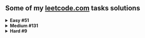## Some of my [leetcode.com](https://leetcode.com) tasks solutions

<details>
<summary><b>Easy  #51</b></summary>

|Problem|Runtime(%)|Memory(%)|
|--|--|--|
|1. [Two Sum](/Easy/Two_sum/Solution.cs)| 67.26 | 42.44 |
|9. [Palindrome Number](/Easy/Palindrome_number/Solution.cs)| 47.54 | 95.65 |
|13. [Roman to Integer](/Easy/Roman_to_integer/Solution.cs)| 96.24 | 71.49 |
|14. [Longest Common Prefix](/Easy/Longest_common_prefix/Solution.cs)| 35.57 | 74.33 |
|20. [Valid Parentheses](/Easy/Valid_parentheses/Solution.cs)| 93.72 | 16.65 |
|21. [Merge Two Sorted Lists](/Easy/Merge_two_sorted_lists/Solution.cs)| 90.22 | 79.17 |
|26. [Remove Duplicates from Sorted Array](/Easy/Remove_duplicates_from_sorted_array/Solution.cs)| 68.42 | 32.7 |
|27. [Remove Element](/Easy/Remove_element/Solution.cs)| 79.75 | 54.59 |
|28. [Find the Index of the First Occurrence in a String](/Easy/Find_the_index_of_the_first_occurrence_in_a_string/Solution.cs)| 35.65 | 59.93 |
|66. [Plus One](/Easy/Plus_one/Solution.cs)| 76.84 | 72.62 |
|67. [Add Binary](/Easy/Add_binary/Solution.cs)| 57.49 | 55.99 |
|69. [Sqrt(x)](/Easy/Sqrt(x)/Solution.cs)| 81.47 | 36.86 |
|70. [Climbing Stairs](/Easy/Climbing_stairs/Solution.cs)| 82.33 | 11.25 |
|88. [Merge Sorted Array](/Easy/Merge_sorted_array/Solution.cs)| 64.63 | 52.22 |
|100. [Same Tree](/Easy/Same_tree/Solution.cs)| 76.82 | 25.43 |
|101. [Symmetric Tree](/Easy/Symmetric_tree/solution.py)| 53.70 | 64.94 |
|104. [Maximum Depth of Binary Tree](/Easy/Maximum_depth_of_binary_tree/Solution.cs)| 69.76 | 76.20 |
|118. [Pascals Triangle](/Easy/Pascals_triangle/Solution.cs)| 99.67 | 43.97 |
|121. [Best Time to Buy and Sell Stock](/Easy/Best_time_to_buy_and_sell_stock/Solution.cs)| 93.48 | 74.97 |
|125. [Valid Palindrome](/Easy/Valid_palindrome/Solution.cs)| 82.5 | 74.8 |
|141. [Linked List Cycle](/Easy/Linked_list_cycle/Solution.cs)| 87.84 | 68.78 |
|205. [Isomorphic Strings](/Easy/Isomorphic_strings/Solution.cs)| 89.28 | 85.83 |
|206. [Reverse Linked List](/Easy/Reverse_linked_list/Solution.cs)| 98.97 | 83.91 |
|225. [Implement Stack using Queues](/Easy/Implement_stack_using_queues/Solution.cs)| 94.84 | 54.52 |
|232. [Implement Queue using Stacks](/Easy/Implement_queue_using_stacks/Solution.cs)| 66.73 | 13.38 |
|258. [Add Digits](/Easy/Add_digits/Solution.cs)| 90.13 | 43.31 |
|345. [Reverse Vowels of a String](/Easy/Reverse_vowels_of_a_string/Solution.cs)| 85.11 | 96.7 |
|367. [Valid Perfect Square](/Easy/Valid_perfect_square/Solution.cs)| 51.05 | 99.77 |
|389. [Find the Difference](/Easy/Find_the_difference/Solution.cs)| 83.11 | 95.31 |
|392. [Is Subsequence](/Easy/Is_subsequence/Solution.cs)| 89 | 76.17 |
|543. [Diameter of Binary Tree](/Easy/Diameter_of_binary_tree/Solution.cs)| 25.59 | 27.43 |
|643. [Maximum Average Subarray 1](/Easy/Maximum_average_subarray_1/Solution.cs)| 55.7 | 78.38 |
|705. [Design HashSet](/Easy/Design_hashset/Solution.cs)| 41.45 | 31.58 |
|724. [Find Pivot Index](/Easy/Find_pivot_index/Solution.cs)| 97.95 | 38.31 |
|746. [Min Cost Climbing Stairs](/Easy/Min_cost_climbing_stairs/Solution.cs)| 73.65 | 67.81 |
|844. [Backspace String Compare](/Easy/Backspace_string_compare/Solution.cs)| 87.54 | 93.31 |
|905. [Sort Array By Parity](/Easy/Sort_array_by_parity/Solution.cs)| 91.68 | 83.29 |
|938. [Range Sum of BST](/Easy/Range_sum_of_bst/Solution.cs)| 28.39 | 21.35 |
|989. [Add to Array-Form of Integer](/Easy/Add_to_array-form_of_integer/Solution.cs)| 15.41 | 87.26 |
|1002. [Find Common Characters](/Easy/Find_common_characters/Solution.cs)| 79.12 | 89.01 |
|1071. [Greatest Common Divisor of Strings](/Easy/Greatest_common_divisor_of_strings/Solution.cs)| 89.49 | 35.43 |
|1122. [Relative Sort Array](/Easy/Relative_sort_array/Solution.cs)| 44.32 | 63.64 |
|1137. [N-th Tribonacci Number](/Easy/N-th_tribonacci_number/Solution.cs)| 99.14 | 32.76 |
|1331. [Rank Transform of an Array](/Easy/Rank_transform_of_an_array/solution.py)| 20.35 | 89.62 |
|1431. [Kids With the Greatest Number of Candies](/Easy/Kids_with_the_greatest_number_of_candies/Solution.cs)| 33.1 | 67.31 |
|1436. [Destination City](/Easy/Destination_city/Solution.cs)| 96.26 | 87.85 |
|1470. [Shuffle the Array](/Easy/Shuffle_the_array/Solution.cs)| 35.70 | 16.77 |
|1491. [Average Salary Excluding the Minimum and Maximum Salary](/Easy/Average_salary_excluding_the_minimum_and_maximum_salary/Solution.cs)| 83.88 | 37.83 |
|1523. [Count Odd Numbers in an Interval Range](/Easy/Count_odd_numbers_in_an_interval_range/Solution.cs)| 95.98 | 22.86 |
|1662. [Check If Two String Arrays are Equivalent](/Easy/Check_if_two_string_arrays_are_equivalent/Solution.cs)| 89.50 | 90.87 |
|1822. [Sign of the Product of an Array](/Easy/Sign_of_the_product_of_an_array/Solution.cs)| 38.78 | 26.62 |

</details>

<details>
<summary><b>Medium  #131</b></summary>

|Problem|Runtime(%)|Memory(%)|
|--|--|--|
|2. [Add Two Numbers](/Medium/Add_two_numbers/Solution.cs)| 93.51 | 68.17 |
|3. [Longest Substring Without Repeating Characters](/Medium/Longest_substring_without_repeating_characters/Solution.cs)| 39.18 | 58.86 |
|5. [Longest Palindromic Substring](/Medium/Longest_palindromic_substring/Solution.cs)| 44.30 | 65.33 |
|6. [Zigzag Conversion](/Medium/Zigzag_conversion/Solution.cs)| 93.4 | 77.81 |
|7. [Reverse Integer](/Medium/Reverse_integer/Solution.cs)| 71.22 | 72.83 |
|8. [String to Integer (atoi)](/Medium/String_to_integer_(atoi)/Solution.cs)| 50.32 | 74.75 |
|11. [Container With Most Water](/Medium/Container_with_most_water/Solution.cs)| 99.97 | 65.59 |
|12. [Integer to Roman](/Medium/Integer_to_roman/Solution.cs)| 65.4 | 53.06 |
|15. [3Sum](/Medium/3sum/Solution.cs)| 38.6 | 95.73 |
|17. [Letter Combinations of a Phone Number](/Medium/Letter_combinations_of_a_phone_number/Solution.cs)| 24.65 | 87.9 |
|19. [Remove Nth Node From End of List](/Medium/Remove_nth_node_from_end_of_list/Solution.cs)| 85.26 | 79.96 |
|22. [Generate Parentheses](/Medium/Generate_parentheses/Solution.cs)| 81.8 | 38.80 |
|29. [Divide Two Integers](/Medium/Divide_two_integers/Solution.cs)| 87.20 | 18.45 |
|33. [Search in Rotated Sorted Array](/Medium/Search_in_rotated_sorted_array/Solution.cs)| 92.35 | 65.58 |
|34. [Find First and Last Position of Element in Sorted Array](/Medium/Find_first_and_last_position_of_element_in_sorted_array/Solution.cs)| 64.79 | 19.95 |
|36. [Valid Sudoku](/Medium/Valid_sudoku/Solution.cs)| 96.89 | 80.88 |
|38. [Count and Say](/Medium/Count_and_say/Solution.cs)| 78.92 | 43.87 |
|40. [Combination Sum II](/Medium/Combination_sum_ii/Solution.cs)| 84.38 | 82.47 |
|43. [Multiply Strings](/Medium/Multiply_strings/Solution.cs)| 8.35 | 23.41 |
|46. [Permutations](/Medium/Permutations/Solution.cs)| 76 | 15.8 |
|48. [Rotate Image](/Medium/Rotate_image/Solution.cs)| 87.90 | 24.84 |
|49. [Group Anagrams](/Medium/Group_anagrams/Solution.cs)| 99.84 | 54.77 |
|53. [Maximum Subarray](/Medium/Maximum_subarray/Solution.cs)| 98.24 | 94.87 |
|54. [Spiral Matrix](/Medium/Spiral_matrix/Solution.cs)| 63.1 | 69.18 |
|61. [Rotate List](/Medium/Rotate_list/Solution.cs)| 82.72 | 64.05 |
|62. [Unique Paths](/Medium/Unique_paths/Solution.cs)| 94.99 | 80.87 |
|63. [Unique Paths II](/Medium/Unique_paths_ii/Solution.cs)| 86.72 | 55.28 |
|71. [Simplify Path](/Medium/Simplify_path/Solution.cs)| 75.51 | 29.9 |
|75. [Sort Colors](/Medium/Sort_colors/Solution.cs)| 67.48 | 86.96 |
|78. [Subsets](/Medium/Subsets/Solution.cs)| 39.44 | 88.91 |
|80. [Remove Duplicates from Sorted Array II](/Medium/Remove_duplicates_from_sorted_array_ii/Solution.cs)| 86.31 | 25.22 |
|92. [Reverse Linked List 2](/Medium/Reverse_linked_list_2/Solution.cs)| 95.25 | 81.51 |
|129. [Sum Root to Leaf Numbers](/Medium/Sum_root_to_leaf_numbers/Solution.cs)| 65.27 | 62.72 |
|131. [Palindrome Partitioning](/Medium/Palindrome_partitioning/Solution.cs)| 23.69 | 38.8 |
|133. [Clone Graph](/Medium/Clone_graph/Solution.cs)| 15.99 | 87.11 |
|143. [Reorder List](/Medium/Reorder_list/Solution.cs)| 91.77 | 95.15 |
|146. [LRU Cache](/Medium/Lru_cache/Solution.cs)| 38.56 | 80.39 |
|150. [Evaluate Reverse Polish Notation](/Medium/Evaluate_reverse_polish_notation/Solution.cs)| 89.19 | 38.16 |
|151. [Reverse Words in a String](/Medium/Reverse_words_in_a_string/Solution.cs)| 90.79 | 71.85 |
|155. [Min Stack](/Medium/Min_stack/Solution.cs)| 81.94 | 24.84 |
|165. [Compare Version Numbers](/Medium/Compare_version_numbers/Solution.cs)| 96.63 | 37.74 |
|179. [Largest Number](/Medium/Largest_number/Solution.cs)| 81.74 | 87.21 |
|189. [Rotate Array](/Medium/Rotate_array/Solution.cs)| 53.41 | 50.77 |
|207. [Course Schedule](/Medium/Course_schedule/Solution.cs)| 5.12 | 5.12 |
|208. [Implement Trie](/Medium/Implement_trie/Solution.cs)| 67.72 | 94.42 |
|210. [Course Schedule II](/Medium/Course_schedule_ii/Solution.cs)| 5.02 | 5.02 |
|211. [Design Add and Search Words Data Structure](/Medium/Design_add_and_search_words_data_structure/Solution.cs)| 90.66 | 74.45 |
|215. [Kth Largest Element in an Array](/Medium/Kth_largest_element_in_an_array/Solution.cs)| 67.8 | 54.78 |
|229. [Majority Element 2](/Medium/Majority_element_2/Solution.cs)| 98.72 | 52.56 |
|238. [Product of Array Except Self](/Medium/Product_of_array_except_self/Solution.cs)| 74.67 | 43.96 |
|300. [Longest Increasing Subsequence](/Medium/Longest_increasing_subsequence/Solution.cs)| 78.29 | 17.44 |
|316. [Remove Duplicate Letters](/Medium/Remove_duplicate_letters/Solution.cs)| 74.36 | 60.26 |
|328. [Odd Even Linked List](/Medium/Odd_even_linked_list/Solution.cs)| 86.71 | 46.4 |
|334. [Increasing Triplet Subsequence](/Medium/Increasing_triplet_subsequence/Solution.cs)| 70.61 | 85.16 |
|341. [Flatten Nested List Iterator](/Medium/Flatten_nested_list_iterator/Solution.cs)| 96.83 | 65.08 |
|347. [Top K Frequent Elements](/Medium/Top_k_frequent_elements/Solution.cs)| 74.73 | 54.83 |
|394. [Decode string](/Medium/Decode_string/Solution.cs)| 40.85 | 42.98 |
|443. [String Compression](/Medium/String_compression/Solution.cs)| 40.88 | 79.48 |
|451. [Sort Characters By Frequency](/Medium/Sort_characters_by_frequency/Solution.cs)| 95.53 | 75.98 |
|513. [Find Bottom Left Tree Value](/Medium/Find_bottom_left_tree_value/Solution.cs)| 46.15 | 82.69 |
|539. [Minimum Time Difference](/Medium/Minimum_time_difference/Solution.cs)| 74.36 | 69.23 |
|592. [Fraction Addition and Subtraction](/Medium/Fraction_addition_and_subtraction/Solution.cs)| 100.00 | 71.43 |
|623. [Add One Row to Tree](/Medium/Add_one_row_to_tree/Solution.cs)| 59.26 | 11.11 |
|648. [Replace Words](/Medium/Replace_words/Solution.cs)| 6.12 | 61.22 |
|649. [Dota2 Senate](/Medium/Dota2_senate/Solution.cs)| 99.65 | 92.98 |
|729. [My Calendar I](/Medium/My_calendar_i/Solution.cs)| 14.29 | 44.64 |
|731. [My Calendar II](/Medium/My_calendar_ii/Solution.cs)| 25.00 | 35.00 |
|735. [Asteroid Collision](/Medium/Asteroid_collision/Solution.cs)| 83.33 | 62.91 |
|739. [Daily Temperatures](/Medium/Daily_temperatures/Solution.cs)| 91.77 | 97.10 |
|787. [Cheapest Flights Within K Stops](/Medium/Cheapest_flights_within_k_stops/Solution.cs)| 98.67 | 94.67 |
|791. [Custom Sort String](/Medium/Custom_sort_string/Solution.cs)| 84.72 | 45.84 |
|792. [Number of Matching Subsequences](/Medium/Number_of_matching_subsequences/Solution.cs)| 91.3 | 26.9 |
|880. [Decoded String at Index](/Medium/Decoded_string_at_index/Solution.cs)| 77.78 | 83.3 |
|901. [Online Stock Span](/Medium/Online_stock_span/Solution.cs)| 56.48 | 97.22 |
|912. [Sort an Array](/Medium/Sort_an_array/Solution.cs)| 80.75 | 25.00 |
|930. [Binary Subarrays With Sum](/Medium/Binary_subarrays_with_sum/Solution.cs)| 7.69 | 83.33 |
|945. [Minimum Increment to Make Array Unique](/Medium/Minimum_increment_to_make_array_unique/Solution.cs)| 37.50 | 100 |
|950. [Reveal Cards In Increasing Order](/Medium/Reveal_cards_in_increasing_order/Solution.cs)| 84.21 | 21.05 |
|951. [Flip Equivalent Binary Trees](/Medium/Flip_equivalent_binary_trees/Solution.cs)| 80 | 83.72 |
|986. [Interval List Intersections](/Medium/Interval_list_intersections/Solution.cs)| 99.46 | 88.59 |
|1026. [Maximum Difference Between Node and Ancestor](/Medium/Maximum_difference_between_node_and_ancestor/Solution.cs)| 85.05 | 54.21 |
|1079. [Letter Tile Possibilities](/Medium/Letter_tile_possibilities/Solution.cs)| 60.87 | 93.48 |
|1110. [Delete Nodes And Return Forest](/Medium/Delete_nodes_and_return_forest/Solution.cs)| 21.98 | 71.43 |
|1143. [Longest Common Subsequence](/Medium/Longest_common_subsequence/Solution.cs)| 28.82 | 47.00 |
|1219. [Path with Maximum Gold](/Medium/Path_with_maximum_gold/Solution.cs)| 96.15 | 80.77 |
|1268. [Search Suggestions System](/Medium/Search_suggestions_system/Solution.cs)| 50 | 34.95 |
|1291. [Sequential Digits](/Medium/Sequential_digits/Solution.cs)| 100 | 42 |
|1325. [Delete Leaves With a Given Value](/Medium/Delete_leaves_with_a_given_value/Solution.cs)| 71.15 | 100 |
|1381. [Design a Stack With Increment Operation](/Medium/Design_a_stack_with_increment_operation/Solution.cs)| 66.18 | 75.00 |
|1396. [Design Underground System](/Medium/Design_underground_system/Solution.cs)| 100 | 19.44 |
|1405. [Longest Happy String](/Medium/Longest_happy_string/Solution.cs)| 37.04 | 48.15 |
|1456. [Maximum Number of Vowels in a Substring of Given Length](/Medium/Maximum_number_of_vowels_in_a_substring_of_given_length/Solution.cs)| 77.84 | 48.2 |
|1457. [Pseudo-Palindromic Paths in a Binary Tree](/Medium/Pseudo-palindromic_paths_in_a_binary_tree/Solution.cs)| 50.00 | 62.50 |
|1481. [Least Number of Unique Integers after K Removals](/Medium/Least_number_of_unique_integers_after_k_removals/Solution.cs)| 42.42 | 81.2 |
|1609. [Even Odd Tree](/Medium/Even_odd_tree/Solution.cs)| 51.52 | 36.36 |
|1647. [Minimum Deletions to Make Character Frequencies Unique](/Medium/Minimum_deletions_to_make_character_frequencies_unique/Solution.cs)| 71.1 | 53.62 |
|1653. [Minimum Deletions to Make String Balanced](/Medium/Minimum_deletions_to_make_string_balanced/Solution.cs)| 50.00 | 28.57 |
|1657. [Determine if Two Strings Are Close](/Medium/Determine_if_two_strings_are_close/Solution.cs)| 84.3 | 78.99 |
|1673. [Find the Most Competitive Subsequence](/Medium/Find_the_most_competitive_subsequence/Solution.cs)| 60.61 | 57.58 |
|1679. [Max Number of K-Sum Pairs](/Medium/Max_number_of_k-sum_pairs/Solution.cs)| 76.55 | 34.88 |
|1717. [Maximum Score From Removing Substrings](/Medium/Maximum_score_from_removing_substrings/Solution.cs)| 90.91 | 81.82 |
|1743. [Restore the Array From Adjacent Pairs](/Medium/Restore_the_array_from_adjacent_pairs/Solution.cs)| 100 | 50 |
|1750. [Minimum Length of String After Deleting Similar Ends](/Medium/Minimum_length_of_string_after_deleting_similar_ends/Solution.cs)| 75.00 | 75.00 |
|1754. [Largest Merge Of Two Strings](/Medium/Largest_merge_of_two_strings/Solution.cs)| 63.64 | 100 |
|1930. [Unique Length-3 Palindromic Subsequences](/Medium/Unique_length-3_palindromic_subsequences/Solution.cs)| 100 | 100 |
|1980. [Find Unique Binary String](/Medium/Find_unique_binary_string/Solution.cs)| 72 | 68 |
|2058. [Find the Minimum and Maximum Number of Nodes Between Critical Points](/Medium/Find_the_minimum_and_maximum_number_of_nodes_between_critical_points/Solution.cs)| 91.67 | 91.67 |
|2095. [Delete the Middle Node of a Linked List](/Medium/Delete_the_middle_node_of_a_linked_list/Solution.cs)| 98.61 | 38.05 |
|2096. [Step-By-Step Directions From a Binary Tree Node to Another](/Medium/Step-by-step_directions_from_a_binary_tree_node_to_another/Solution.cs)| 87.5 | 62.5 |
|2125. [Number of Laser Beams in a Bank](/Medium/Number_of_laser_beams_in_a_bank/Solution.cs)| 47.6 | 98.4 |
|2130. [Maximum Twin Sum of a Linked List](/Medium/Maximum_twin_sum_of_a_linked_list/Solution.cs)| 83.19 | 49.2 |
|2149. [Rearrange Array Elements by Sign](/Medium/Rearrange_array_elements_by_sign/Solution.cs)| 92.86 | 36.74 |
|2181. [Merge Nodes in Between Zeros](/Medium/Merge_nodes_in_between_zeros/Solution.cs)| 62.96 | 81.48 |
|2196. [Create Binary Tree From Descriptions](/Medium/Create_binary_tree_from_descriptions/Solution.cs)| 100 | 100 |
|2225. [Find Players With Zero or One Losses](/Medium/Find_players_with_zero_or_one_losses/Solution.cs)| 53.01 | 15.66 |
|2352. [Equal Row and Column Pairs](/Medium/Equal_row_and_column_pairs/Solution.cs)| 98.57 | 57.43 |
|2390. [Removing Stars From a String](/Medium/Removing_stars_from_a_string/Solution.cs)| 81.13 | 69.81 |
|2405. [Optimal Partition of String](/Medium/Optimal_partition_of_string/Solution.cs)| 99.6 | 50.39 |
|2483. [Minimum Penalty for a Shop](/Medium/Minimum_penalty_for_a_shop/Solution.cs)| 100 | 77.78 |
|2487. [Remove Nodes From Linked List](/Medium/Remove_nodes_from_linked_list/Solution.cs)| 78.87 | 22.53 |
|2491. [Divide Players Into Teams of Equal Skill](/Medium/Divide_players_into_teams_of_equal_skill/solution.py)| 46.90 | 31.15 |
|2583. [Kth Largest Sum in a Binary Tree](/Medium/Kth_largest_sum_in_a_binary_tree/Solution.cs)| 100 | 45.83 |
|2641. [Cousins in Binary Tree II](/Medium/Cousins_in_binary_tree_ii/Solution.cs)| 100 | 55.56 |
|2785. [Sort Vowels in a String](/Medium/Sort_vowels_in_a_string/Solution.cs)| 94 | 98 |
|2807. [Insert Greatest Common Divisors in Linked List](/Medium/Insert_greatest_common_divisors_in_linked_list/Solution.cs)| 39.87 | 5.7 |
|2816. [Double a Number Represented as a Linked List](/Medium/Double_a_number_represented_as_a_linked_list/Solution.cs)| 35.48 | 41.94 |
|2849. [Determine if a Cell Is Reachable at a Given Time](/Medium/Determine_if_a_cell_is_reachable_at_a_given_time/Solution.cs)| 92.38 | 91.43 |
|2870. [Minimum Number of Operations to Make Array Empty](/Medium/Minimum_number_of_operations_to_make_array_empty/Solution.cs)| 36.36 | 27.27 |
|2966. [Divide Array Into Arrays With Max Difference](/Medium/Divide_array_into_arrays_with_max_difference/Solution.cs)| 43.13 | 20.63 |
|2971. [Find Polygon With the Largest Perimeter](/Medium/Find_polygon_with_the_largest_perimeter/Solution.cs)| 95.6 | 15.38 |
|3016. [Minimum Number of Pushes to Type Word II](/Medium/Minimum_number_of_pushes_to_type_word_ii/Solution.cs)| 100.00 | 18.18 |

</details>

<details>
<summary><b>Hard  #9</b></summary>

|Problem|Runtime(%)|Memory(%)|
|--|--|--|
|4. [Median of Two Sorted Arrays](/Hard/Median_of_two_sorted_arrays/Solution.cs)| 93.30 | 69.77 |
|37. [Sudoku Solver](/Hard/Sudoku_solver/Solution.cs)| 40.66 | 73.86 |
|41. [First Missing Positive](/Hard/First_missing_positive/Solution.cs)| 59.81 | 65.83 |
|135. [Candy](/Hard/Candy/Solution.cs)| 91.7 | 91.7 |
|239. [Sliding Window Maximum](/Hard/Sliding_window_maximum/Solution.cs)| 99.01 | 30.94 |
|321. [Create Maximum Number](/Hard/Create_maximum_number/Solution.cs)| 25.00 | 8.33 |
|480. [Sliding Window Median](/Hard/Sliding_window_median/Solution.cs)| 6.45 | 67.74 |
|502. [IPO](/Hard/Ipo/Solution.cs)| 44.85 | 74.26 |
|1095. [Find in Mountain Array](/Hard/Find_in_mountain_array/Solution.cs)| 41.18 | 100 |

</details>
